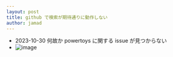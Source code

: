 ```yaml
---
layout: post
title: github で検索が期待通りに動作しない
author: jamad
---
```


<link rel="stylesheet" type="text/css" href="/assets/css/styles.css">

* 2023-10-30  何故か powertoys に関する issue が見つからない
* ![image](https://github.com/jamad/jamad.github.io/assets/949913/a949f964-48e6-43ba-9b64-9011594dbd35)
